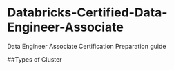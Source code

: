 # Databricks-Certified-Data-Engineer-Associate
Data Engineer Associate Certification Preparation guide

##Types of Cluster
